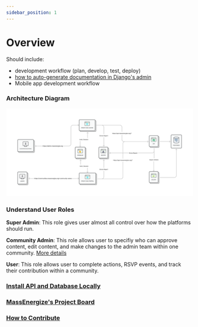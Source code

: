```yaml
---
sidebar_position: 1
---
```


# Overview

Should include:

- development workflow (plan, develop, test, deploy)
- [how to auto-generate documentation in Django's admin](https://docs.djangoproject.com/en/4.2/ref/contrib/admin/admindocs/)
- Mobile app development workflow

### Architecture Diagram

![Diagram](../static/img/architecture-diagram.png)

### Understand User Roles

**Super Admin**: This role gives user almost all control over how the platforms should run.

**Community Admin**: This role allows user to specifiy who can approve content, edit content, and make changes to the admin team within one community. [More details](https://docs.google.com/document/d/1KiucfKboHBFKDrOhgO9FWOywTTFCZeI2EexinA3Co_s/edit#heading=h.n6hvlk3ph5qx)

**User**: This role allows user to complete actions, RSVP events, and track their contribution within a community.

### [Install API and Database Locally](https://docs.google.com/document/d/1212Ey3aOFSaMUJLTYaKSdv8rgRwRAKSL5srkluL6EgQ/edit#heading=h.3y8wn25kqint)

### [MassEnergize's Project Board](https://github.com/orgs/massenergize/projects/7)

### [How to Contribute](https://github.com/massenergize/Documentation/blob/master/contributing.md)
